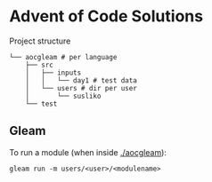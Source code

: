 # Advent of Code Solutions

Project structure

```
└── aocgleam # per language
    ├── src
    │   ├── inputs
    │   │   └── day1 # test data
    │   └── users # dir per user
    │       └── susliko
    └── test

```

## Gleam
To run a module (when inside [./aocgleam](./aocgleam)):
```
gleam run -m users/<user>/<modulename>
```
